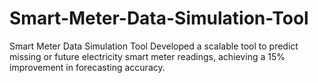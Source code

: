 # Smart-Meter-Data-Simulation-Tool
Smart Meter Data Simulation Tool Developed a scalable tool to predict missing or future electricity smart meter readings, achieving a 15% improvement in forecasting accuracy.
